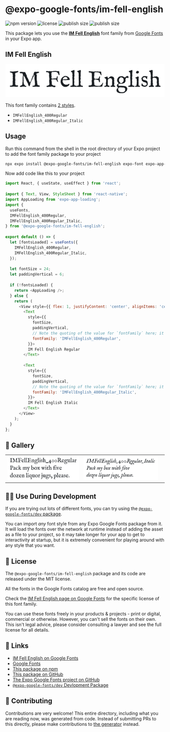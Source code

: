 # @expo-google-fonts/im-fell-english

![npm version](https://flat.badgen.net/npm/v/@expo-google-fonts/im-fell-english)
![license](https://flat.badgen.net/github/license/expo/google-fonts)
![publish size](https://flat.badgen.net/packagephobia/install/@expo-google-fonts/im-fell-english)
![publish size](https://flat.badgen.net/packagephobia/publish/@expo-google-fonts/im-fell-english)

This package lets you use the [**IM Fell English**](https://fonts.google.com/specimen/IM+Fell+English) font family from [Google Fonts](https://fonts.google.com/) in your Expo app.

## IM Fell English

![IM Fell English](./font-family.png)

This font family contains [2 styles](#-gallery).

- `IMFellEnglish_400Regular`
- `IMFellEnglish_400Regular_Italic`

## Usage

Run this command from the shell in the root directory of your Expo project to add the font family package to your project
```sh
npx expo install @expo-google-fonts/im-fell-english expo-font expo-app-loading
```

Now add code like this to your project
```js
import React, { useState, useEffect } from 'react';

import { Text, View, StyleSheet } from 'react-native';
import AppLoading from 'expo-app-loading';
import {
  useFonts,
  IMFellEnglish_400Regular,
  IMFellEnglish_400Regular_Italic,
} from '@expo-google-fonts/im-fell-english';

export default () => {
  let [fontsLoaded] = useFonts({
    IMFellEnglish_400Regular,
    IMFellEnglish_400Regular_Italic,
  });

  let fontSize = 24;
  let paddingVertical = 6;

  if (!fontsLoaded) {
    return <AppLoading />;
  } else {
    return (
      <View style={{ flex: 1, justifyContent: 'center', alignItems: 'center' }}>
        <Text
          style={{
            fontSize,
            paddingVertical,
            // Note the quoting of the value for `fontFamily` here; it expects a string!
            fontFamily: 'IMFellEnglish_400Regular',
          }}>
          IM Fell English Regular
        </Text>

        <Text
          style={{
            fontSize,
            paddingVertical,
            // Note the quoting of the value for `fontFamily` here; it expects a string!
            fontFamily: 'IMFellEnglish_400Regular_Italic',
          }}>
          IM Fell English Italic
        </Text>
      </View>
    );
  }
};

```

## 🔡 Gallery


||||
|-|-|-|
|![IMFellEnglish_400Regular](./IMFellEnglish_400Regular.ttf.png)|![IMFellEnglish_400Regular_Italic](./IMFellEnglish_400Regular_Italic.ttf.png)|||


## 👩‍💻 Use During Development

If you are trying out lots of different fonts, you can try using the [`@expo-google-fonts/dev` package](https://github.com/expo/google-fonts/tree/master/font-packages/dev#readme).

You can import *any* font style from any Expo Google Fonts package from it. It will load the fonts
over the network at runtime instead of adding the asset as a file to your project, so it may take longer
for your app to get to interactivity at startup, but it is extremely convenient
for playing around with any style that you want.

## 📖 License

The `@expo-google-fonts/im-fell-english` package and its code are released under the MIT license.

All the fonts in the Google Fonts catalog are free and open source.

Check the [IM Fell English page on Google Fonts](https://fonts.google.com/specimen/IM+Fell+English) for the specific license of this font family.

You can use these fonts freely in your products & projects - print or digital, commercial or otherwise. However, you can't sell the fonts on their own. This isn't legal advice, please consider consulting a lawyer and see the full license for all details.

## 🔗 Links

- [IM Fell English on Google Fonts](https://fonts.google.com/specimen/IM+Fell+English)
- [Google Fonts](https://fonts.google.com/)
- [This package on npm](https://www.npmjs.com/package/@expo-google-fonts/im-fell-english)
- [This package on GitHub](https://github.com/expo/google-fonts/tree/master/font-packages/im-fell-english)
- [The Expo Google Fonts project on GitHub](https://github.com/expo/google-fonts)
- [`@expo-google-fonts/dev` Devlopment Package](https://github.com/expo/google-fonts/tree/master/font-packages/dev)

## 🤝 Contributing

Contributions are very welcome! This entire directory, including what you are reading now, was generated from code. Instead of submitting PRs to this directly, please make contributions to [the generator](https://github.com/expo/google-fonts/tree/master/packages/generator) instead.
